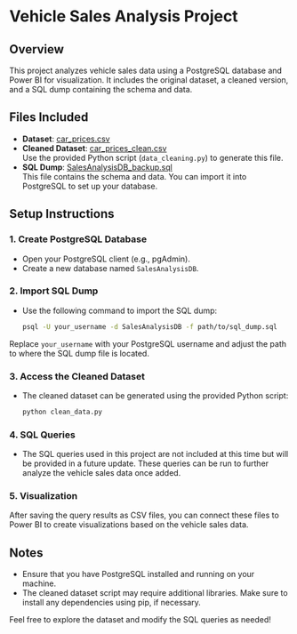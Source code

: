# Vehicle Sales Analysis Project

## Overview
This project analyzes vehicle sales data using a PostgreSQL database and Power BI for visualization. It includes the original dataset, a cleaned version, and a SQL dump containing the schema and data.

## Files Included
- **Dataset**: [car_prices.csv](/car_prices.csv)
- **Cleaned Dataset**: [car_prices_clean.csv](/car_prices_clean.csv)  
  Use the provided Python script (`data_cleaning.py`) to generate this file.
- **SQL Dump**: [SalesAnalysisDB_backup.sql](SalesAnalysisDB_backup.sql)  
  This file contains the schema and data. You can import it into PostgreSQL to set up your database.

## Setup Instructions

### 1. Create PostgreSQL Database
- Open your PostgreSQL client (e.g., pgAdmin).
- Create a new database named `SalesAnalysisDB`.

### 2. Import SQL Dump
- Use the following command to import the SQL dump:
  ```bash
  psql -U your_username -d SalesAnalysisDB -f path/to/sql_dump.sql
Replace `your_username` with your PostgreSQL username and adjust the path to where the SQL dump file is located.

### 3. Access the Cleaned Dataset
- The cleaned dataset can be generated using the provided Python script:
  ```bash
  python clean_data.py
### 4. SQL Queries
- The SQL queries used in this project are not included at this time but will be provided in a future update. These queries can be run to further analyze the vehicle sales data once added.

### 5. Visualization
After saving the query results as CSV files, you can connect these files to Power BI to create visualizations based on the vehicle sales data.

## Notes
- Ensure that you have PostgreSQL installed and running on your machine.
- The cleaned dataset script may require additional libraries. Make sure to install any dependencies using pip, if necessary.

Feel free to explore the dataset and modify the SQL queries as needed!
